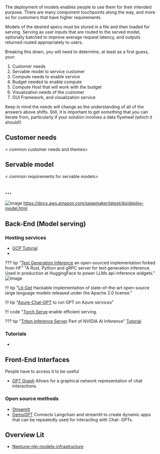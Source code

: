 The deployment of models enables people to use them for their intended purpose. There are many component touchpoints along the way, and more so for customers that have higher requirements.

Models of the desired specs must be stored in a file and then loaded for serving. Serving as user inputs that are routed to the served model, optionally batched to improve average request latency, and outputs returned routed appropriately to users. 

Breaking this down, you will need to determine, at least as a first guess, your:
1. Customer needs
2. Servable model to service customer
3. Compute needs to enable service
4. Budget needed to enable compute
5. Compute Host that will work with the budget
6. Visualization needs of the customer
7. GUI Framework, and visualization service

Keep in mind the needs will change as the understanding of all of the answers above shifts. Still, it is important to get _something_ that you can iterate from, particularly if your solution involves a data flywheel (which it should!)

##  Customer needs
< common customer needs and themes>
## Servable model
< common requirements for servable models>
## ...
![image](https://github.com/ianderrington/genai/assets/76016868/9b379996-e311-4b9b-a35e-9020702fa050)
https://docs.aws.amazon.com/sagemaker/latest/dg/deploy-model.html

## Back-End (Model serving)


### Hosting services
- [GCP Tutorial](https://towardsdatascience.com/how-to-deploy-large-size-deep-learning-models-into-production-66b851d17f33)
- 
??? tip "[Text Generation Inference](https://github.com/Preemo-Inc/text-generation-inference) an open-sourced implementation forked from HF"
    "A Rust, Python and gRPC server for text generation inference. Used in production at HuggingFace to power LLMs api-inference widgets."    
    ![image](https://github.com/ianderrington/genai/assets/76016868/a3f5ddbf-a2e3-45ae-bca4-200c07c9dd91)

!!! tip "[Lit-Gpt](https://github.com/Lightning-AI/lit-gpt#setup) Hackable implementation of state-of-the-art open-source large language models released under the Apache 2.0 license."

!!! tip "[Azure-Chat-GPT](https://github.com/davidxw/azurechatgpt) to run GPT on Azure services"

!!! code "[Torch Serve](https://pytorch.org/serve/large_model_inference.html) enable efficient serving.

??? tip "[Triton Inference Server](https://github.com/triton-inference-server/server) Part of NVIDIA AI Inference" 
    [Tutorial](https://github.com/triton-inference-server/server)

### Tutorials
- [](https://towardsdatascience.com/how-to-deploy-large-size-deep-learning-models-into-production-66b851d17f33)

## Front-End Interfaces
People have to access it to be useful

- [GPT Graph](https://github.com/m-elbably/gpt-graph) Allows for a graphical network representation of chat interactions.

### Open source methods

- [Streamlit](https://blog.streamlit.io/langchain-streamlit/)
- [DemoGPT](https://github.com/melih-unsal/DemoGPT) Connects Langchain and streamlit to create dynamic apps that can be repeatedly used for interacting with Chat- GPTs. 



## Overview Lit

- [Neptune-nlp-models-infrastructure](https://neptune.ai/blog/nlp-models-infrastructure-cost-optimization#:~:text=Use%20a%20lightweight%20deployment%20framework,serve%20predictions%20over%20a%20network.)
